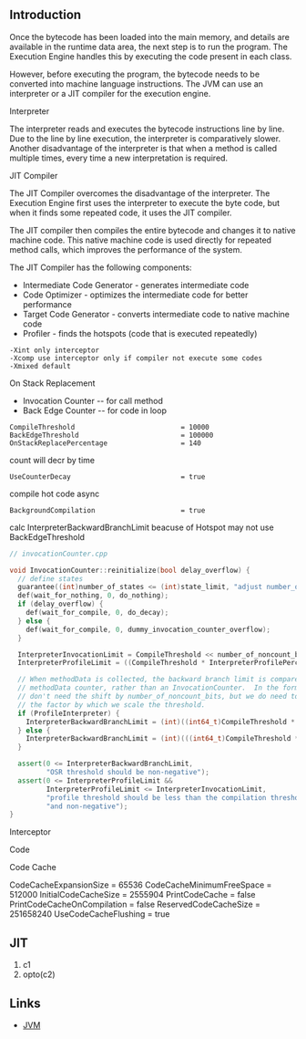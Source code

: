 ## Introduction

Once the bytecode has been loaded into the main memory, and details are available in the runtime data area, the next step is to run the program. 
The Execution Engine handles this by executing the code present in each class.

However, before executing the program, the bytecode needs to be converted into machine language instructions.
The JVM can use an interpreter or a JIT compiler for the execution engine.

Interpreter

The interpreter reads and executes the bytecode instructions line by line. Due to the line by line execution, the interpreter is comparatively slower.
Another disadvantage of the interpreter is that when a method is called multiple times, every time a new interpretation is required.


JIT Compiler

The JIT Compiler overcomes the disadvantage of the interpreter. 
The Execution Engine first uses the interpreter to execute the byte code, but when it finds some repeated code, it uses the JIT compiler.

The JIT compiler then compiles the entire bytecode and changes it to native machine code.
This native machine code is used directly for repeated method calls, which improves the performance of the system.

The JIT Compiler has the following components:

- Intermediate Code Generator - generates intermediate code
- Code Optimizer - optimizes the intermediate code for better performance
- Target Code Generator - converts intermediate code to native machine code
- Profiler - finds the hotspots (code that is executed repeatedly)

```
-Xint only interceptor
-Xcomp use interceptor only if compiler not execute some codes
-Xmixed default
```

On Stack Replacement

- Invocation Counter -- for call method
- Back Edge Counter -- for code in loop

```
CompileThreshold                          = 10000
BackEdgeThreshold                         = 100000
OnStackReplacePercentage                  = 140
```

count will decr by time

```
UseCounterDecay                           = true
```

compile hot code async

```
BackgroundCompilation                     = true
```

calc InterpreterBackwardBranchLimit beacuse of Hotspot may not use BackEdgeThreshold

```cpp
// invocationCounter.cpp

void InvocationCounter::reinitialize(bool delay_overflow) {
  // define states
  guarantee((int)number_of_states <= (int)state_limit, "adjust number_of_state_bits");
  def(wait_for_nothing, 0, do_nothing);
  if (delay_overflow) {
    def(wait_for_compile, 0, do_decay);
  } else {
    def(wait_for_compile, 0, dummy_invocation_counter_overflow);
  }

  InterpreterInvocationLimit = CompileThreshold << number_of_noncount_bits;
  InterpreterProfileLimit = ((CompileThreshold * InterpreterProfilePercentage) / 100)<< number_of_noncount_bits;

  // When methodData is collected, the backward branch limit is compared against a
  // methodData counter, rather than an InvocationCounter.  In the former case, we
  // don't need the shift by number_of_noncount_bits, but we do need to adjust
  // the factor by which we scale the threshold.
  if (ProfileInterpreter) {
    InterpreterBackwardBranchLimit = (int)((int64_t)CompileThreshold * (OnStackReplacePercentage - InterpreterProfilePercentage) / 100);
  } else {
    InterpreterBackwardBranchLimit = (int)(((int64_t)CompileThreshold * OnStackReplacePercentage / 100) << number_of_noncount_bits);
  }

  assert(0 <= InterpreterBackwardBranchLimit,
         "OSR threshold should be non-negative");
  assert(0 <= InterpreterProfileLimit &&
         InterpreterProfileLimit <= InterpreterInvocationLimit,
         "profile threshold should be less than the compilation threshold "
         "and non-negative");
}
```

Interceptor

Code

Code Cache

CodeCacheExpansionSize                    = 65536
CodeCacheMinimumFreeSpace                 = 512000
InitialCodeCacheSize                      = 2555904
PrintCodeCache                            = false
PrintCodeCacheOnCompilation               = false
ReservedCodeCacheSize                     = 251658240
UseCodeCacheFlushing                      = true

## JIT

1. c1
2. opto(c2)

## Links

- [JVM](/docs/CS/Java/JDK/JVM/JVM.md)
